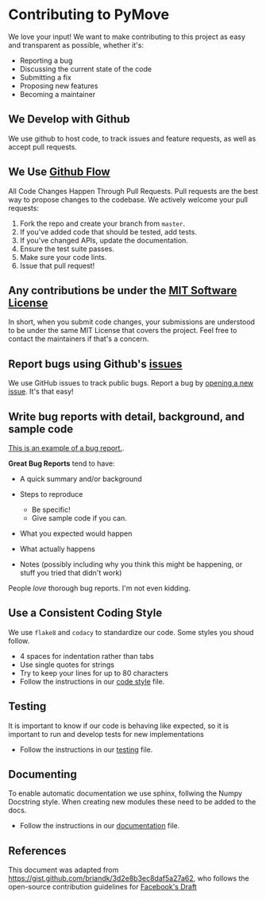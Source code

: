 # Contributing to PyMove
We love your input! We want to make contributing to this project as easy
 and transparent as possible, whether it's:

-   Reporting a bug
-   Discussing the current state of the code
-   Submitting a fix
-   Proposing new features
-   Becoming a maintainer

## We Develop with Github
We use github to host code, to track issues and feature requests,
 as well as accept pull requests.

## We Use [Github Flow](https://guides.github.com/introduction/flow/index.html)
All Code Changes Happen Through Pull Requests.
Pull requests are the best way to propose changes to the codebase.
We actively welcome your pull requests:

1.  Fork the repo and create your branch from `master`.
2.  If you've added code that should be tested, add tests.
3.  If you've changed APIs, update the documentation.
4.  Ensure the test suite passes.
5.  Make sure your code lints.
6.  Issue that pull request!

## Any contributions be under the [MIT Software License](http://choosealicense.com/licenses/mit/)
In short, when you submit code changes, your submissions are understood to be
under the same MIT License that covers the project.
Feel free to contact the maintainers if that's a concern.

## Report bugs using Github's [issues](https://github.com/InsightLab/PyMove/issues)
We use GitHub issues to track public bugs.
Report a bug by [opening a new issue](https://github.com/InsightLab/PyMove/issues/new).
It's that easy!

## Write bug reports with detail, background, and sample code
[This is an example of a bug report.](http://stackoverflow.com/q/12488905/180626).

**Great Bug Reports** tend to have:

-   A quick summary and/or background

-   Steps to reproduce
    -   Be specific!
    -   Give sample code if you can.

-   What you expected would happen

-   What actually happens

-   Notes (possibly including why you think this might be happening,
 or stuff you tried that didn't work)

People *love* thorough bug reports. I'm not even kidding.

## Use a Consistent Coding Style
We use `flake8` and `codacy` to standardize our code.
Some styles you shoud follow.
-   4 spaces for indentation rather than tabs
-   Use single quotes for strings
-   Try to keep your lines for up to 80 characters
-   Follow the instructions in our [code style](.code-style.md) file.

## Testing
It is important to know if our code is behaving like expected,
so it is important to run and develop tests for new implementations
-   Follow the instructions in our [testing](.testing.md) file.

## Documenting
To enable automatic documentation we use sphinx,
 follwing the Numpy Docstring style.
When creating new modules these need to be added to the docs.
-   Follow the instructions in our [documentation](.documentation.md) file.

## References
This document was adapted from <https://gist.github.com/briandk/3d2e8b3ec8daf5a27a62>,
 who follows the open-source contribution guidelines for [Facebook's Draft](https://github.com/facebook/draft-js/blob/a9316a723f9e918afde44dea68b5f9f39b7d9b00/CONTRIBUTING.md)
